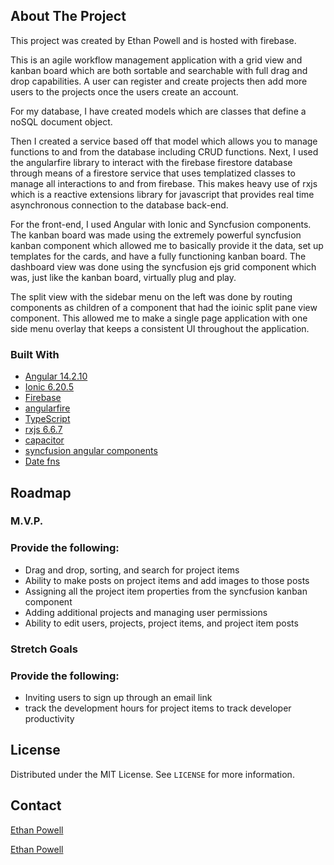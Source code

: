 
<!-- ABOUT THE PROJECT -->
## About The Project

This project was created by Ethan Powell and is hosted with firebase.

This is an agile workflow management application with a grid view and kanban board which are both sortable and searchable with full drag and drop capabilities. A user can register and create projects then add more users to the projects once the users create an account.


For my database, I have created models which are classes that define a noSQL document object.

Then I created a service based off that model which allows you to manage functions to and from the database including CRUD functions. Next, I used the angularfire library to interact with the firebase firestore database through means of a firestore service that uses templatized classes to manage all interactions to and from firebase. This makes heavy use of rxjs which is a reactive extensions library for javascript that provides real time asynchronous connection to the database back-end.

For the front-end, I used Angular with Ionic and Syncfusion components. The kanban board was made using the extremely powerful syncfusion kanban component which allowed me to basically provide it the data, set up templates for the cards, and have a fully functioning kanban board. The dashboard view was done using the syncfusion ejs grid component which was, just like the kanban board, virtually plug and play. 

The split view with the sidebar menu on the left was done by routing components as children of a component that had the ioinic split pane view component. This allowed me to make a single page application with one side menu overlay that keeps a consistent UI throughout the application.

### Built With

<!-- This section should list any major frameworks that you built your project using. Leave any add-ons/plugins for the acknowledgements section. Here are a few examples. -->

* [Angular 14.2.10](https://angular.io/)
* [Ionic 6.20.5](https://ionicframework.com/)
* [Firebase](firebase.google.com)
* [angularfire](https://github.com/angular/angularfire)
* [TypeScript](https://www.typescriptlang.org/)
* [rxjs 6.6.7](https://rxjs.dev/)
* [capacitor](https://capacitorjs.com/solution/angular)
* [syncfusion angular components](https://ej2.syncfusion.com/angular/documentation/introduction)
* [Date fns](https://date-fns.org/)



<!-- ROADMAP -->
## Roadmap

### M.V.P.
### Provide the following:
 - Drag and drop, sorting, and search for project items
 - Ability to make posts on project items and add images to those posts
 - Assigning all the project item properties from the syncfusion kanban component
 - Adding additional projects and managing user permissions
 - Ability to edit users, projects, project items, and project item posts

### Stretch Goals
### Provide the following:
 - Inviting users to sign up through an email link
 - track the development hours for project items to track developer productivity



<!-- LICENSE -->
 ## License

Distributed under the MIT License. See `LICENSE` for more information.


<!-- CONTACT -->
## Contact
<!-- list contributors with their linked-in profile -->
[Ethan Powell](https://www.linkedin.com/in/ethan-t-powell/) 

[Ethan Powell](https://github.com/EthanTPowell) 

<!-- ACKNOWLEDGEMENTS -->
<!-- ## Acknowledgements -->

